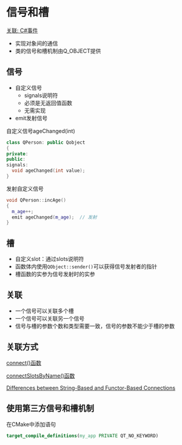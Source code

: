 # 信号和槽

[关联: C#事件](CSharp_Events.md)

- 实现对象间的通信
- 类的信号和槽机制由Q_OBJECT提供

## 信号

- 自定义信号
  - signals说明符
  - 必须是无返回值函数
  - 无需实现
- emit发射信号

自定义信号ageChanged(int)

```c++
class QPerson: public Qobject
{
private:
public:
signals:
  void ageChanged(int value);
}
```

发射自定义信号

```c++
void QPerson::incAge()
{
  m_age++;
  emit ageChanged(m_age);  // 发射
}
```

## 槽

- 自定义slot：通过slots说明符
- 函数体内使用`QObject::sender()`可以获得信号发射者的指针
- 槽函数的实参为信号发射时的实参

## 关联

- 一个信号可以关联多个槽
- 一个信号可以关联另一个信号
- 信号与槽的参数个数和类型需要一致，信号的参数不能少于槽的参数

## 关联方式

[connect()函数](Qt_Function_Connect.md)

[connectSlotsByName()函数](Qt_Function_ConnectSlotsByName.md)

[Differences between String-Based and Functor-Based Connections](Qt_Signal_Slot_Connect_Based.md)

## 使用第三方信号和槽机制

在CMake中添加语句

```cmake
target_compile_definitions(my_app PRIVATE QT_NO_KEYWORD)
```
